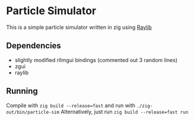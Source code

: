 # Particle Simulator
This is a simple particle simulator written in zig using [Raylib](https://www.raylib.com)
## Dependencies
- slightly modified rlImgui bindings (commented out 3 random lines)
- zgui
- raylib
## Running
Compile with `zig build --release=fast` and run with `./zig-out/bin/particle-sim`
Alternatively, just run `zig build --release=fast run`

